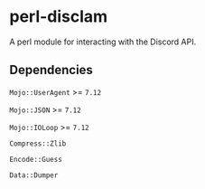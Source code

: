 # perl-disclam
A perl module for interacting with the Discord API.

## Dependencies
`Mojo::UserAgent` >= `7.12`

`Mojo::JSON` >= `7.12`

`Mojo::IOLoop` >= `7.12`

`Compress::Zlib`

`Encode::Guess`

`Data::Dumper`
